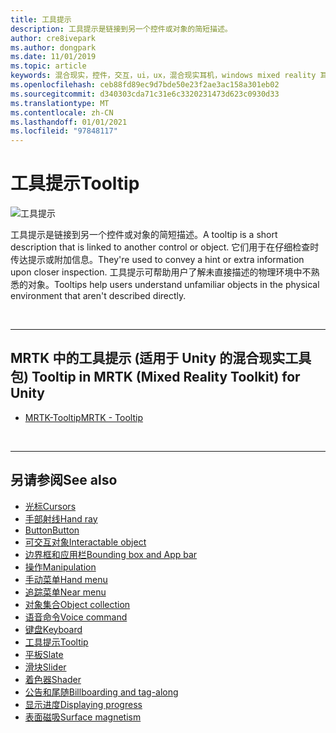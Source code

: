 ```yaml
---
title: 工具提示
description: 工具提示是链接到另一个控件或对象的简短描述。
author: cre8ivepark
ms.author: dongpark
ms.date: 11/01/2019
ms.topic: article
keywords: 混合现实，控件，交互，ui，ux，混合现实耳机，windows mixed reality 耳机，虚拟现实耳机，HoloLens，tooltip，MRTK，混合现实工具包
ms.openlocfilehash: ceb88fd89ec9d7bde50e23f2ae3ac158a301eb02
ms.sourcegitcommit: d340303cda71c31e6c3320231473d623c0930d33
ms.translationtype: MT
ms.contentlocale: zh-CN
ms.lasthandoff: 01/01/2021
ms.locfileid: "97848117"
---
```

# <a name="tooltip"></a><span data-ttu-id="8c92a-104">工具提示</span><span class="sxs-lookup"><span data-stu-id="8c92a-104">Tooltip</span></span>

![工具提示](images/UX_Hero_Tooltip.jpg)

<span data-ttu-id="8c92a-106">工具提示是链接到另一个控件或对象的简短描述。</span><span class="sxs-lookup"><span data-stu-id="8c92a-106">A tooltip is a short description that is linked to another control or object.</span></span> <span data-ttu-id="8c92a-107">它们用于在仔细检查时传达提示或附加信息。</span><span class="sxs-lookup"><span data-stu-id="8c92a-107">They're used to convey a hint or extra information upon closer inspection.</span></span> <span data-ttu-id="8c92a-108">工具提示可帮助用户了解未直接描述的物理环境中不熟悉的对象。</span><span class="sxs-lookup"><span data-stu-id="8c92a-108">Tooltips help users understand unfamiliar objects in the physical environment that aren't described directly.</span></span> 

<br>

---

## <a name="tooltip-in-mrtk-mixed-reality-toolkit-for-unity"></a><span data-ttu-id="8c92a-109">MRTK 中的工具提示 (适用于 Unity 的混合现实工具包) </span><span class="sxs-lookup"><span data-stu-id="8c92a-109">Tooltip in MRTK (Mixed Reality Toolkit) for Unity</span></span>

* [<span data-ttu-id="8c92a-110">MRTK-Tooltip</span><span class="sxs-lookup"><span data-stu-id="8c92a-110">MRTK - Tooltip</span></span>](https://microsoft.github.io/MixedRealityToolkit-Unity/Documentation/README_Tooltip.html)

<br>

---

## <a name="see-also"></a><span data-ttu-id="8c92a-111">另请参阅</span><span class="sxs-lookup"><span data-stu-id="8c92a-111">See also</span></span>

* [<span data-ttu-id="8c92a-112">光标</span><span class="sxs-lookup"><span data-stu-id="8c92a-112">Cursors</span></span>](cursors.md)
* [<span data-ttu-id="8c92a-113">手部射线</span><span class="sxs-lookup"><span data-stu-id="8c92a-113">Hand ray</span></span>](point-and-commit.md)
* [<span data-ttu-id="8c92a-114">Button</span><span class="sxs-lookup"><span data-stu-id="8c92a-114">Button</span></span>](button.md)
* [<span data-ttu-id="8c92a-115">可交互对象</span><span class="sxs-lookup"><span data-stu-id="8c92a-115">Interactable object</span></span>](interactable-object.md)
* [<span data-ttu-id="8c92a-116">边界框和应用栏</span><span class="sxs-lookup"><span data-stu-id="8c92a-116">Bounding box and App bar</span></span>](app-bar-and-bounding-box.md)
* [<span data-ttu-id="8c92a-117">操作</span><span class="sxs-lookup"><span data-stu-id="8c92a-117">Manipulation</span></span>](direct-manipulation.md)
* [<span data-ttu-id="8c92a-118">手动菜单</span><span class="sxs-lookup"><span data-stu-id="8c92a-118">Hand menu</span></span>](hand-menu.md)
* [<span data-ttu-id="8c92a-119">追踪菜单</span><span class="sxs-lookup"><span data-stu-id="8c92a-119">Near menu</span></span>](near-menu.md)
* [<span data-ttu-id="8c92a-120">对象集合</span><span class="sxs-lookup"><span data-stu-id="8c92a-120">Object collection</span></span>](object-collection.md)
* [<span data-ttu-id="8c92a-121">语音命令</span><span class="sxs-lookup"><span data-stu-id="8c92a-121">Voice command</span></span>](voice-input.md)
* [<span data-ttu-id="8c92a-122">键盘</span><span class="sxs-lookup"><span data-stu-id="8c92a-122">Keyboard</span></span>](keyboard.md)
* [<span data-ttu-id="8c92a-123">工具提示</span><span class="sxs-lookup"><span data-stu-id="8c92a-123">Tooltip</span></span>](tooltip.md)
* [<span data-ttu-id="8c92a-124">平板</span><span class="sxs-lookup"><span data-stu-id="8c92a-124">Slate</span></span>](slate.md)
* [<span data-ttu-id="8c92a-125">滑块</span><span class="sxs-lookup"><span data-stu-id="8c92a-125">Slider</span></span>](slider.md)
* [<span data-ttu-id="8c92a-126">着色器</span><span class="sxs-lookup"><span data-stu-id="8c92a-126">Shader</span></span>](shader.md)
* [<span data-ttu-id="8c92a-127">公告和尾随</span><span class="sxs-lookup"><span data-stu-id="8c92a-127">Billboarding and tag-along</span></span>](billboarding-and-tag-along.md)
* [<span data-ttu-id="8c92a-128">显示进度</span><span class="sxs-lookup"><span data-stu-id="8c92a-128">Displaying progress</span></span>](progress.md)
* [<span data-ttu-id="8c92a-129">表面磁吸</span><span class="sxs-lookup"><span data-stu-id="8c92a-129">Surface magnetism</span></span>](surface-magnetism.md)
